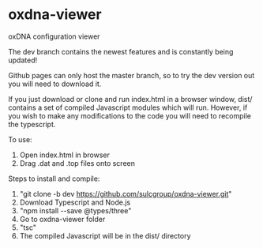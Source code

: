 # oxdna-viewer
oxDNA configuration viewer 

The dev branch contains the newest features and is constantly being updated!

Github pages can only host the master branch, so to try the dev version out you will need to download it.

If you just download or clone and run index.html in a browser window, dist/ contains a set of compiled Javascript modules which will run.  However, if you wish to make any modifications to the code you will need to recompile the typescript.

To use:
1) Open index.html in browser
2) Drag .dat and .top files onto screen

Steps to install and compile:
1) "git clone -b dev https://github.com/sulcgroup/oxdna-viewer.git"
2) Download Typescript and Node.js
3) "npm install --save @types/three"
4) Go to oxdna-viewer folder
5) "tsc"
6) The compiled Javascript will be in the dist/ directory
